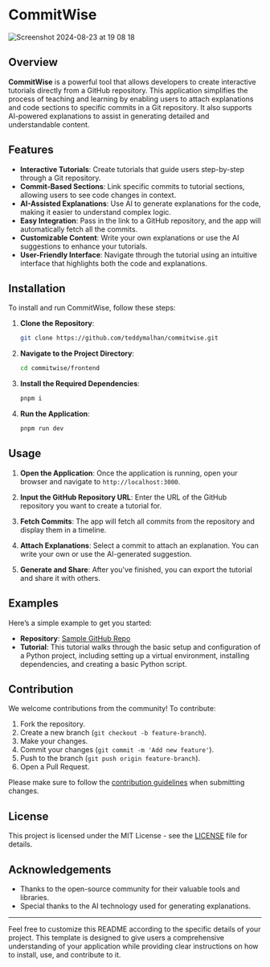 # CommitWise 
![Screenshot 2024-08-23 at 19 08 18](https://github.com/user-attachments/assets/7e56b840-77d4-49d4-ab64-80357ae4f8da)



## Overview

**CommitWise** is a powerful tool that allows developers to create interactive tutorials directly from a GitHub repository. This application simplifies the process of teaching and learning by enabling users to attach explanations and code sections to specific commits in a Git repository. It also supports AI-powered explanations to assist in generating detailed and understandable content.

## Features

- **Interactive Tutorials**: Create tutorials that guide users step-by-step through a Git repository.
- **Commit-Based Sections**: Link specific commits to tutorial sections, allowing users to see code changes in context.
- **AI-Assisted Explanations**: Use AI to generate explanations for the code, making it easier to understand complex logic.
- **Easy Integration**: Pass in the link to a GitHub repository, and the app will automatically fetch all the commits.
- **Customizable Content**: Write your own explanations or use the AI suggestions to enhance your tutorials.
- **User-Friendly Interface**: Navigate through the tutorial using an intuitive interface that highlights both the code and explanations.

## Installation

To install and run CommitWise, follow these steps:

1. **Clone the Repository**:
    ```bash
    git clone https://github.com/teddymalhan/commitwise.git
    ```
   
2. **Navigate to the Project Directory**:
    ```bash
    cd commitwise/frontend
    ```

3. **Install the Required Dependencies**:
    ```bash
    pnpm i
    ```

4. **Run the Application**:
    ```bash
    pnpm run dev
    ```

## Usage

1. **Open the Application**:
    Once the application is running, open your browser and navigate to `http://localhost:3000`.

2. **Input the GitHub Repository URL**:
    Enter the URL of the GitHub repository you want to create a tutorial for.

3. **Fetch Commits**:
    The app will fetch all commits from the repository and display them in a timeline.

4. **Attach Explanations**:
    Select a commit to attach an explanation. You can write your own or use the AI-generated suggestion.

5. **Generate and Share**:
    After you've finished, you can export the tutorial and share it with others.

## Examples

Here’s a simple example to get you started:

- **Repository**: [Sample GitHub Repo](https://github.com/yourusername/sample-repo)
- **Tutorial**: This tutorial walks through the basic setup and configuration of a Python project, including setting up a virtual environment, installing dependencies, and creating a basic Python script.

## Contribution

We welcome contributions from the community! To contribute:

1. Fork the repository.
2. Create a new branch (`git checkout -b feature-branch`).
3. Make your changes.
4. Commit your changes (`git commit -m 'Add new feature'`).
5. Push to the branch (`git push origin feature-branch`).
6. Open a Pull Request.

Please make sure to follow the [contribution guidelines](CONTRIBUTING.md) when submitting changes.

## License

This project is licensed under the MIT License - see the [LICENSE](LICENSE) file for details.

## Acknowledgements

- Thanks to the open-source community for their valuable tools and libraries.
- Special thanks to the AI technology used for generating explanations.

---

Feel free to customize this README according to the specific details of your project. This template is designed to give users a comprehensive understanding of your application while providing clear instructions on how to install, use, and contribute to it.
